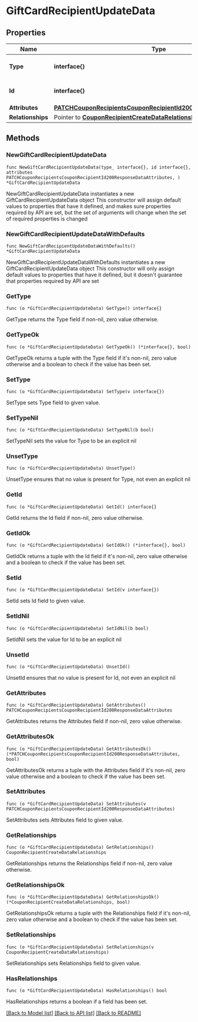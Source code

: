 # GiftCardRecipientUpdateData

## Properties

Name | Type | Description | Notes
------------ | ------------- | ------------- | -------------
**Type** | **interface{}** | The resource&#39;s type | 
**Id** | **interface{}** | The resource&#39;s id | 
**Attributes** | [**PATCHCouponRecipientsCouponRecipientId200ResponseDataAttributes**](PATCHCouponRecipientsCouponRecipientId200ResponseDataAttributes.md) |  | 
**Relationships** | Pointer to [**CouponRecipientCreateDataRelationships**](CouponRecipientCreateDataRelationships.md) |  | [optional] 

## Methods

### NewGiftCardRecipientUpdateData

`func NewGiftCardRecipientUpdateData(type_ interface{}, id interface{}, attributes PATCHCouponRecipientsCouponRecipientId200ResponseDataAttributes, ) *GiftCardRecipientUpdateData`

NewGiftCardRecipientUpdateData instantiates a new GiftCardRecipientUpdateData object
This constructor will assign default values to properties that have it defined,
and makes sure properties required by API are set, but the set of arguments
will change when the set of required properties is changed

### NewGiftCardRecipientUpdateDataWithDefaults

`func NewGiftCardRecipientUpdateDataWithDefaults() *GiftCardRecipientUpdateData`

NewGiftCardRecipientUpdateDataWithDefaults instantiates a new GiftCardRecipientUpdateData object
This constructor will only assign default values to properties that have it defined,
but it doesn't guarantee that properties required by API are set

### GetType

`func (o *GiftCardRecipientUpdateData) GetType() interface{}`

GetType returns the Type field if non-nil, zero value otherwise.

### GetTypeOk

`func (o *GiftCardRecipientUpdateData) GetTypeOk() (*interface{}, bool)`

GetTypeOk returns a tuple with the Type field if it's non-nil, zero value otherwise
and a boolean to check if the value has been set.

### SetType

`func (o *GiftCardRecipientUpdateData) SetType(v interface{})`

SetType sets Type field to given value.


### SetTypeNil

`func (o *GiftCardRecipientUpdateData) SetTypeNil(b bool)`

 SetTypeNil sets the value for Type to be an explicit nil

### UnsetType
`func (o *GiftCardRecipientUpdateData) UnsetType()`

UnsetType ensures that no value is present for Type, not even an explicit nil
### GetId

`func (o *GiftCardRecipientUpdateData) GetId() interface{}`

GetId returns the Id field if non-nil, zero value otherwise.

### GetIdOk

`func (o *GiftCardRecipientUpdateData) GetIdOk() (*interface{}, bool)`

GetIdOk returns a tuple with the Id field if it's non-nil, zero value otherwise
and a boolean to check if the value has been set.

### SetId

`func (o *GiftCardRecipientUpdateData) SetId(v interface{})`

SetId sets Id field to given value.


### SetIdNil

`func (o *GiftCardRecipientUpdateData) SetIdNil(b bool)`

 SetIdNil sets the value for Id to be an explicit nil

### UnsetId
`func (o *GiftCardRecipientUpdateData) UnsetId()`

UnsetId ensures that no value is present for Id, not even an explicit nil
### GetAttributes

`func (o *GiftCardRecipientUpdateData) GetAttributes() PATCHCouponRecipientsCouponRecipientId200ResponseDataAttributes`

GetAttributes returns the Attributes field if non-nil, zero value otherwise.

### GetAttributesOk

`func (o *GiftCardRecipientUpdateData) GetAttributesOk() (*PATCHCouponRecipientsCouponRecipientId200ResponseDataAttributes, bool)`

GetAttributesOk returns a tuple with the Attributes field if it's non-nil, zero value otherwise
and a boolean to check if the value has been set.

### SetAttributes

`func (o *GiftCardRecipientUpdateData) SetAttributes(v PATCHCouponRecipientsCouponRecipientId200ResponseDataAttributes)`

SetAttributes sets Attributes field to given value.


### GetRelationships

`func (o *GiftCardRecipientUpdateData) GetRelationships() CouponRecipientCreateDataRelationships`

GetRelationships returns the Relationships field if non-nil, zero value otherwise.

### GetRelationshipsOk

`func (o *GiftCardRecipientUpdateData) GetRelationshipsOk() (*CouponRecipientCreateDataRelationships, bool)`

GetRelationshipsOk returns a tuple with the Relationships field if it's non-nil, zero value otherwise
and a boolean to check if the value has been set.

### SetRelationships

`func (o *GiftCardRecipientUpdateData) SetRelationships(v CouponRecipientCreateDataRelationships)`

SetRelationships sets Relationships field to given value.

### HasRelationships

`func (o *GiftCardRecipientUpdateData) HasRelationships() bool`

HasRelationships returns a boolean if a field has been set.


[[Back to Model list]](../README.md#documentation-for-models) [[Back to API list]](../README.md#documentation-for-api-endpoints) [[Back to README]](../README.md)



